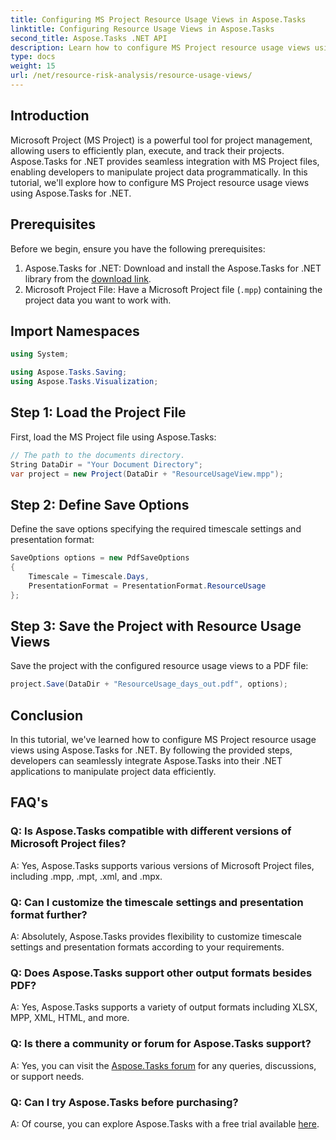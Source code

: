 ```yaml
---
title: Configuring MS Project Resource Usage Views in Aspose.Tasks
linktitle: Configuring Resource Usage Views in Aspose.Tasks
second_title: Aspose.Tasks .NET API
description: Learn how to configure MS Project resource usage views using Aspose.Tasks for .NET. Step-by-step guide with code examples included.
type: docs
weight: 15
url: /net/resource-risk-analysis/resource-usage-views/
---
```

## Introduction
Microsoft Project (MS Project) is a powerful tool for project management, allowing users to efficiently plan, execute, and track their projects. Aspose.Tasks for .NET provides seamless integration with MS Project files, enabling developers to manipulate project data programmatically. In this tutorial, we'll explore how to configure MS Project resource usage views using Aspose.Tasks for .NET.
## Prerequisites
Before we begin, ensure you have the following prerequisites:
1. Aspose.Tasks for .NET: Download and install the Aspose.Tasks for .NET library from the [download link](https://releases.aspose.com/tasks/net/).
2. Microsoft Project File: Have a Microsoft Project file (`.mpp`) containing the project data you want to work with.

## Import Namespaces
```csharp
using System;

using Aspose.Tasks.Saving;
using Aspose.Tasks.Visualization;
```
## Step 1: Load the Project File
First, load the MS Project file using Aspose.Tasks:
```csharp
// The path to the documents directory.
String DataDir = "Your Document Directory";
var project = new Project(DataDir + "ResourceUsageView.mpp");
```
## Step 2: Define Save Options
Define the save options specifying the required timescale settings and presentation format:
```csharp
SaveOptions options = new PdfSaveOptions
{
    Timescale = Timescale.Days,
    PresentationFormat = PresentationFormat.ResourceUsage
};
```
## Step 3: Save the Project with Resource Usage Views
Save the project with the configured resource usage views to a PDF file:
```csharp
project.Save(DataDir + "ResourceUsage_days_out.pdf", options);
```

## Conclusion
In this tutorial, we've learned how to configure MS Project resource usage views using Aspose.Tasks for .NET. By following the provided steps, developers can seamlessly integrate Aspose.Tasks into their .NET applications to manipulate project data efficiently.

## FAQ's
### Q: Is Aspose.Tasks compatible with different versions of Microsoft Project files?
A: Yes, Aspose.Tasks supports various versions of Microsoft Project files, including .mpp, .mpt, .xml, and .mpx.
### Q: Can I customize the timescale settings and presentation format further?
A: Absolutely, Aspose.Tasks provides flexibility to customize timescale settings and presentation formats according to your requirements.
### Q: Does Aspose.Tasks support other output formats besides PDF?
A: Yes, Aspose.Tasks supports a variety of output formats including XLSX, MPP, XML, HTML, and more.
### Q: Is there a community or forum for Aspose.Tasks support?
A: Yes, you can visit the [Aspose.Tasks forum](https://forum.aspose.com/c/tasks/15) for any queries, discussions, or support needs.
### Q: Can I try Aspose.Tasks before purchasing?
A: Of course, you can explore Aspose.Tasks with a free trial available [here](https://releases.aspose.com/).
